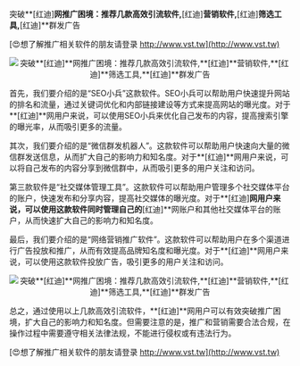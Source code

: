突破**[红迪]**网推广困境：推荐几款高效引流软件,**[红迪]**营销软件,**[红迪]**筛选工具,**[红迪]**群发广告

[😍想了解推广相关软件的朋友请登录 http://www.vst.tw](http://www.vst.tw)

 <center><img src="https://vst.tw/MP4/tuiguang/png/3.png" alt="突破**[红迪]**网推广困境：推荐几款高效引流软件,**[红迪]**营销软件,**[红迪]**筛选工具,**[红迪]**群发广告"></center>

首先，我们要介绍的是“SEO小兵”这款软件。SEO小兵可以帮助用户快速提升网站的排名和流量，通过关键词优化和内部链接建设等方式来提高网站的曝光度。对于**[红迪]**网用户来说，可以使用SEO小兵来优化自己发布的内容，提高搜索引擎的曝光率，从而吸引更多的流量。

其次，我们要介绍的是“微信群发机器人”。这款软件可以帮助用户快速向大量的微信群发送信息，从而扩大自己的影响力和知名度。对于**[红迪]**网用户来说，可以将自己发布的内容分享到微信群中，从而吸引更多的用户关注和访问。

第三款软件是“社交媒体管理工具”。这款软件可以帮助用户管理多个社交媒体平台的账户，快速发布和分享内容，提高社交媒体的曝光度。对于**[红迪]**网用户来说，可以使用这款软件同时管理自己的**[红迪]**网账户和其他社交媒体平台的账户，从而快速扩大自己的影响力和知名度。

最后，我们要介绍的是“网络营销推广软件”。这款软件可以帮助用户在多个渠道进行广告投放和推广，从而有效提高品牌知名度和曝光度。对于**[红迪]**网用户来说，可以使用这款软件投放广告，吸引更多的用户关注和访问。

 <center><img src="https://vst.tw/MP4/tuiguang/png/3.png" alt="突破**[红迪]**网推广困境：推荐几款高效引流软件,**[红迪]**营销软件,**[红迪]**筛选工具,**[红迪]**群发广告"></center>

总之，通过使用以上几款高效引流软件，**[红迪]**网用户可以有效突破推广困境，扩大自己的影响力和知名度。但需要注意的是，推广和营销需要合法合规，在操作过程中需要遵守相关法律法规，不能进行侵权或有违法行为。

[😍想了解推广相关软件的朋友请登录 http://www.vst.tw](http://www.vst.tw)



